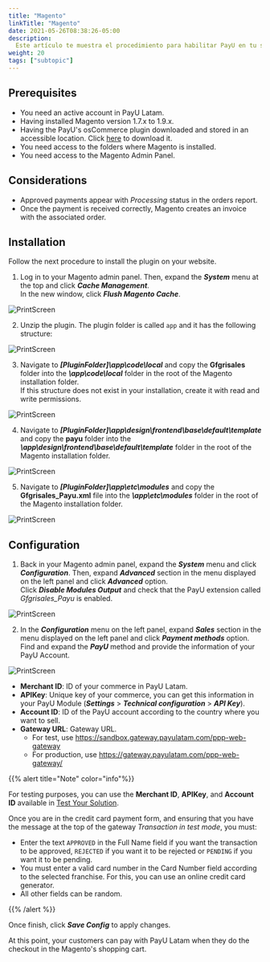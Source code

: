 ```yaml
---
title: "Magento"
linkTitle: "Magento"
date: 2021-05-26T08:38:26-05:00
description:
  Este artículo te muestra el procedimiento para habilitar PayU en tu sitio web de Magento.
weight: 20
tags: ["subtopic"]
---
```


## Prerequisites
* You need an active account in PayU Latam.
* Having installed Magento version 1.7.x to 1.9.x.
* Having the PayU's osCommerce plugin downloaded and stored in an accessible location. Click [here](http://developers.payulatam.com/plugins/Plugin_PayU_Magento-1.3.zip) to download it.
* You need access to the folders where Magento is installed.
* You need access to the Magento Admin Panel.

## Considerations
* Approved payments appear with _Processing_ status in the orders report.
* Once the payment is received correctly, Magento creates an invoice with the associated order.

## Installation
Follow the next procedure to install the plugin on your website.

1. Log in to your Magento admin panel. Then, expand the _**System**_ menu at the top and click _**Cache Management**_.<br>
In the new window, click _**Flush Magento Cache**_.

![PrintScreen](/assets/Magento/Magento_01.png)

2. Unzip the plugin. The plugin folder is called ```app``` and it has the following structure:

![PrintScreen](/assets/Magento/Magento_02.png)

3. Navigate to ***[PluginFolder]\app\code\local*** and copy the **Gfgrisales** folder into the ***\app\code\local*** folder in the root of the Magento installation folder.<br>
If this structure does not exist in your installation, create it with read and write permissions.

![PrintScreen](/assets/Magento/Magento_03.png)

4. Navigate to ***[PluginFolder]\app\design\frontend\base\default\template*** and copy the **payu** folder into the ***\app\design\frontend\base\default\template*** folder in the root of the Magento installation folder.

![PrintScreen](/assets/Magento/Magento_04.png)

5. Navigate to ***[PluginFolder]\app\etc\modules*** and copy the **Gfgrisales_Payu.xml** file into the ***\app\etc\modules*** folder in the root of the Magento installation folder.

![PrintScreen](/assets/Magento/Magento_05.png)

## Configuration
1. Back in your Magento admin panel, expand the _**System**_ menu and click _**Configuration**_. Then, expand _**Advanced**_ section in the menu displayed on the left panel and click _**Advanced**_ option.<br>
Click _**Disable Modules Output**_ and check that the PayU extension called *Gfgrisales_Payu* is enabled.

![PrintScreen](/assets/Magento/Magento_06.png)

2. In the _**Configuration**_ menu on the left panel, expand _**Sales**_ section in the menu displayed on the left panel and click _**Payment methods**_ option.<br>
Find and expand the _**PayU**_ method and provide the information of your PayU Account.

![PrintScreen](/assets/Magento/Magento_07.png)

* **Merchant ID**: ID of your commerce in PayU Latam.
* **APIKey**: Unique key of your commerce, you can get this information in your PayU Module (**_Settings_** > **_Technical configuration_** > **_API Key_**).
* **Account ID**: ID of the PayU account according to the country where you want to sell.
* **Gateway URL**: Gateway URL.
  * For test, use https://sandbox.gateway.payulatam.com/ppp-web-gateway
  * For production, use https://gateway.payulatam.com/ppp-web-gateway/

{{% alert title="Note" color="info"%}}

For testing purposes, you can use the **Merchant ID**, **APIKey**, and **Account ID** available in [Test Your Solution](../../getting-started/test-your-solution.html).

Once you are in the credit card payment form, and ensuring that you have the message at the top of the gateway _Transaction in test mode_, you must:

* Enter the text ```APPROVED``` in the Full Name field if you want the transaction to be approved, ```REJECTED``` if you want it to be rejected or ```PENDING``` if you want it to be pending.
* You must enter a valid card number in the Card Number field according to the selected franchise. For this, you can use an online credit card generator.
* All other fields can be random.

{{% /alert %}}  

Once finish, click _**Save Config**_ to apply changes.

At this point, your customers can pay with PayU Latam when they do the checkout in the Magento's shopping cart. 


